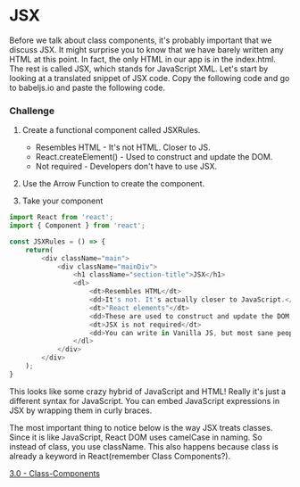 # JSX
Before we talk about class components, it's probably important that we discuss JSX. It might surprise you to know that we have barely written any HTML at this point. In fact, the only HTML in our app is in the index.html. The rest is called JSX, which stands for JavaScript XML. Let's start by looking at a translated snippet of JSX code. Copy the following code and go to babeljs.io and paste the following code.

### Challenge
1. Create a functional component called JSXRules.
	* Resembles HTML - It's not HTML. Closer to JS.
	* React.createElement() - Used to construct and update the DOM.
	* Not required - Developers don't have to use JSX. 

2. Use the Arrow Function to create the component.
3. Take your component

```js
import React from 'react';
import { Component } from 'react';

const JSXRules = () => {
	return(
		<div className="main">
			<div className="mainDiv">
				<h1 className="section-title">JSX</h1> 
				<dl>
					<dt>Resembles HTML</dt>
					<dd>It's not. It's actually closer to JavaScript.</dd>
					<dt>"React elements"</dt>
					<dd>These are used to construct and update the DOM, or what you see on the screen.</dd>
					<dt>JSX is not required</dt>
					<dd>You can write in Vanilla JS, but most sane people use JSX.</dd>
				</dl>
			</div>
		</div>
	);
}
```

This looks like some crazy hybrid of JavaScript and HTML! Really it's just a different syntax for JavaScript. You can embed JavaScript expressions in JSX by wrapping them in curly braces. 


The most important thing to notice below is the way JSX treats classes. Since it is like JavaScript, React DOM uses camelCase in naming. So instead of class, you use className. This also happens because class is already a keyword in React(remember Class Components?).

[3.0 - Class-Components](3.0-Class-Components.md)
